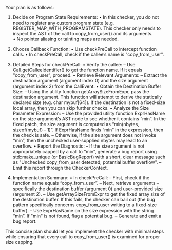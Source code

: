 Your plan is as follows:

1. Decide on Program State Requirements:
   • In this checker, you do not need to register any custom program state (e.g. REGISTER_MAP_WITH_PROGRAMSTATE). This checker only needs to inspect the AST of the call to copy_from_user() and its arguments.  
   • No pointer aliasing or tainting maps are needed.

2. Choose Callback Function:
   • Use checkPreCall to intercept function calls.
   • In checkPreCall, check if the callee’s name is "copy_from_user".

3. Detailed Steps for checkPreCall:
   • Verify the callee:
     – Use Call.getCalleeIdentifier() to get the function name. If it equals "copy_from_user", proceed.
   • Retrieve Relevant Arguments:
     – Extract the destination argument (argument index 0) and the size argument (argument index 2) from the CallEvent.
   • Obtain the Destination Buffer Size:
     – Using the utility function getArraySizeFromExpr, pass the destination argument. This function will attempt to derive the statically declared size (e.g. char mybuf[64]). If the destination is not a fixed-size local array, then you can skip further checks.
   • Analyze the Size Parameter Expression:
     – Use the provided utility function ExprHasName on the size argument’s AST node to see whether it contains “min”. In the fixed patch, the size argument is computed as “min(nbytes, sizeof(mybuf) - 1)”. If ExprHasName finds “min” in the expression, then the check is safe.
     – Otherwise, if the size argument does not invoke “min”, then the unchecked user-supplied nbytes may lead to an overflow.
   • Report the Diagnostic:
     – If the size argument is not appropriately capped by a call to “min”, generate a bug report using std::make_unique<PathSensitiveBugReport> (or BasicBugReport) with a short, clear message such as "Unchecked copy_from_user detected; potential buffer overflow".
     – Emit this report through the CheckerContext.

4. Implementation Summary:
   • In checkPreCall:
     – First, check if the function name equals “copy_from_user”.
     – Next, retrieve arguments – specifically the destination buffer (argument 0) and user-provided size (argument 2).
     – Use getArraySizeFromExpr to get the fixed array size of the destination buffer. If this fails, the checker can bail out (the bug pattern specifically concerns copy_from_user writing to a fixed-size buffer).
     – Use ExprHasName on the size expression with the string “min”. If "min" is not found, flag a potential bug.
     – Generate and emit a bug report.

This concise plan should let you implement the checker with minimal steps while ensuring that every call to copy_from_user() is examined for proper size capping.